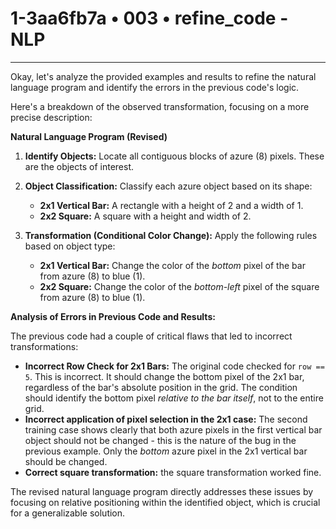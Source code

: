 # 1-3aa6fb7a • 003 • refine_code - NLP

---
Okay, let's analyze the provided examples and results to refine the natural language program and identify the errors in the previous code's logic.

Here's a breakdown of the observed transformation, focusing on a more precise description:

**Natural Language Program (Revised)**

1.  **Identify Objects:** Locate all contiguous blocks of azure (8) pixels. These are the objects of interest.

2.  **Object Classification:** Classify each azure object based on its shape:
    *   **2x1 Vertical Bar:** A rectangle with a height of 2 and a width of 1.
    *   **2x2 Square:** A square with a height and width of 2.

3.  **Transformation (Conditional Color Change):**  Apply the following rules based on object type:
    *   **2x1 Vertical Bar:** Change the color of the *bottom* pixel of the bar from azure (8) to blue (1).
    *    **2x2 Square:** Change the color of the *bottom-left* pixel of the square from azure (8) to blue (1).

**Analysis of Errors in Previous Code and Results:**

The previous code had a couple of critical flaws that led to incorrect transformations:

*   **Incorrect Row Check for 2x1 Bars:** The original code checked for `row == 5`. This is incorrect.  It should change the bottom pixel of the 2x1 bar, regardless of the bar's absolute position in the grid.  The condition should identify the bottom pixel *relative to the bar itself*, not to the entire grid.
*    **Incorrect application of pixel selection in the 2x1 case:** The second training case shows clearly that both azure pixels in the first vertical bar object should not be changed - this is the nature of the bug in the previous example. Only the *bottom* azure pixel in the 2x1 vertical bar should be changed.
* **Correct square transformation:** the square transformation worked fine.

The revised natural language program directly addresses these issues by focusing on relative positioning within the identified object, which is crucial for a generalizable solution.

